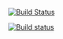 [![Build Status](https://travis-ci.org/depapp/simplest.svg?branch=master)](https://travis-ci.org/depapp/simplest)
  
[![Build status](https://ci.appveyor.com/api/projects/status/nc085fn4eclefhld?svg=true)](https://ci.appveyor.com/project/depapp/simplest)

